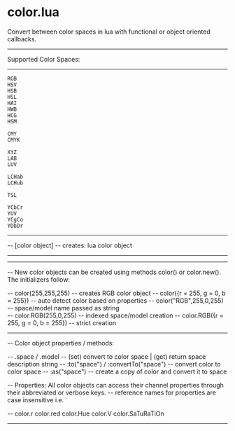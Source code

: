 color.lua
===============

Convert between color spaces in lua with functional or object oriented callbacks.

------ ------ ------ ------ ------

Supported Color Spaces:

------ ------ ------ 

```
RGB
HSV
HSB
HSL
HAI
HWB
HCG
HSM

CMY
CMYK

XYZ
LAB
LUV

LCHab
LCHub

TSL

YCbCr
YUV
YCgCo
YDbDr
```

------ ------ ------ ------ ------

-- [color object] -- creates: lua color object

---- ----- ---- --- -- --- ---- ----- ---- --- -- --- ---- ----- ---- --- -- --- ---- ----- ---- -
-- --- ---- ----- ---- --- -- --- ---- ----- ---- --- -- --- ---- ----- ---- --- -- --- ---- -----

-- New color objects can be created using methods color() or color.new(). The initializers follow:

--   color(255,255,255) -- creates RGB color object
--   color({r = 255, g = 0, b = 255}) -- auto detect color based on properties
--   color("RGB",255,0,255) -- space/model name passed as string       
--   color.RGB(255,0,255) -- indexed space/model creation
--   color.RGB({r = 255, g = 0, b = 255}) -- strict creation

--------------- --------------- --------------- --------------- ---------------

-- Color object properties / methods:

--  .space / .model -- (set) convert to color space | (get) return space description string
--  :to("space") / :convertTo("space") -- convert color to color space 
--  :as("space") -- create a copy of color and convert it to space

-- Properties: All color objects can access their channel properties through their abbreviated or verbose keys.
--  reference names for properties are case insensitive i.e.

--   color.r  color.red  color.Hue  color.V  color.SaTuRaTiOn

--------------- --------------- --------------- --------------- ---------------
